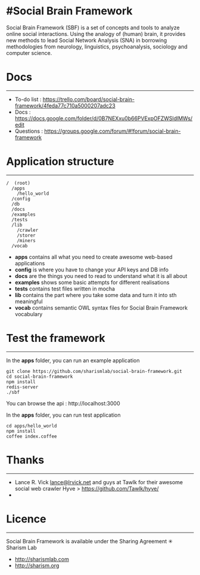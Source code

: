 #Social Brain Framework
======================

Social Brain Framework (SBF) is a set of concepts and tools to analyze online social interactions. Using the analogy of (human) brain, it provides new methods to lead Social Network Analysis (SNA) in borrowing methodologies from neurology, linguistics, psychoanalysis, sociology and computer science.

# Docs
-----------

* To-do list : https://trello.com/board/social-brain-framework/4feda77c710a5000207adc23
* Docs : https://docs.google.com/folder/d/0B7NEXxu0b66PVExpOFZWSldlMWs/edit
* Questions : https://groups.google.com/forum/#!forum/social-brain-framework

# Application structure
-----------

    /  (root)
      /apps 
        /hello_world
      /config 
      /db
      /docs
      /examples
      /tests
      /lib
        /crawler
        /storer
        /miners
      /vocab

*  **apps** contains all what you need to create awesome web-based applications
*  **config** is where you have to change your API keys and DB info
*  **docs** are the things you need to read to understand what it is all about
*  **examples** shows some basic attempts for different realisations
*  **tests** contains test files written in mocha
*  **lib** contains the part where you take some data and turn it into sth meaningful
*  **vocab** contains semantic OWL syntax files for Social Brain Framework vocabulary


# Test the framework
----------------------

In the **apps** folder, you can run an example application

    git clone https://github.com/sharismlab/social-brain-framework.git
    cd social-brain-framework
    npm install
    redis-server
    ./sbf

You can browse the api : http://localhost:3000

In the **apps** folder, you can run test application

    cd apps/hello_world
    npm install
    coffee index.coffee


# Thanks
----------
* Lance R. Vick <lance@lrvick.net> and guys at Tawlk for their awesome social web crawler Hyve > https://github.com/Tawlk/hyve/
* 



# Licence
----------

Social Brain Framework is available under the Sharing Agreement ✳ Sharism Lab
* http://sharismlab.com
* http://sharism.org
